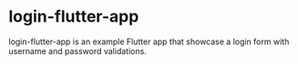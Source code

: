 # login-flutter-app
login-flutter-app is an example Flutter app that showcase a login form with username and password validations.
